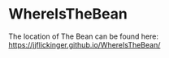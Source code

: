 # WhereIsTheBean

The location of The Bean can be found here: https://jjflickinger.github.io/WhereIsTheBean/
